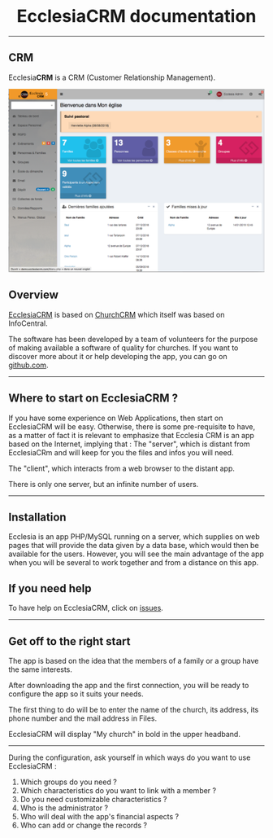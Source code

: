 # <center><big>Ecclesia**CRM** documentation</big></center>
----

## CRM

Ecclesia**CRM** is a CRM (Customer Relationship Management).

![Screenshot](img/screenshot0.png)

## Overview

[EcclesiaCRM](https://www.ecclesiacrm.com) is based on [ChurchCRM](http://churchcrm.io/) which itself was based on InfoCentral.

The software has been developed by a team of volunteers for the purpose of making available a software of quality for churches.
If you want to discover more about it or help developing the app, you can go on [github.com](https://github.com/phili67/ecclesiacrm).

---

## Where to start on EcclesiaCRM ? 

If you have some experience on Web Applications, then start on EcclesiaCRM will be easy. Otherwise, there is some pre-requisite to have, as a matter of fact it is relevant to emphasize that Ecclesia CRM is an app based on the Internet, implying that :
The "server", which is distant from EcclesiaCRm and will keep for you the files and infos you will need. 

The "client", which interacts from a web browser to the distant app. 


There is only one server, but an infinite number of users. 


---

## Installation

Ecclesia is an app PHP/MySQL running on a server, which supplies on web pages that will provide the data given by a data base, which would then be available for the users. However, you will see the main advantage of the app when you will be several to work together and from a distance on this app. 

## If you need help 


To have help on EcclesiaCRM, click on [issues](https://github.com/phili67/ecclesiacrm/issues).

---

## Get off to the right start


The app is based on the idea that the members of a family or a group have the same interests. 

After downloading the app and the first connection, you will  be ready to configure the app so it suits your needs. 


The first thing to do will be to enter the name of the church, its address, its phone number and the mail address in Files. 


EcclesiaCRM will display "My church" in bold in the upper headband.

---


During the configuration, ask yourself in which ways do you want to use EcclesiaCRM : 


1. Which groups do you need ? 
2. Which characteristics do you want to link with a member ? 
3. Do you need customizable characteristics ? 
4. Who is the administrator ? 
5. Who will deal with the app's financial aspects ? 
6. Who can add or change the records ? 